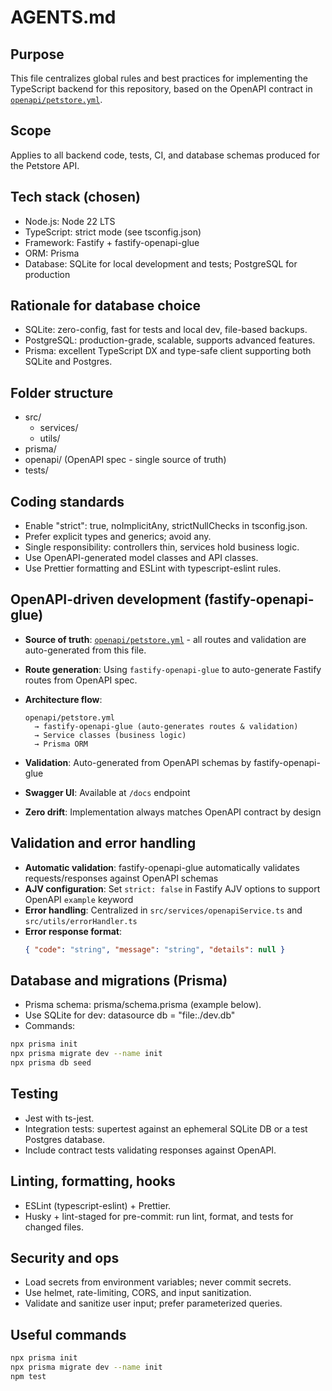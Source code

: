 # AGENTS.md

## Purpose

This file centralizes global rules and best practices for implementing the TypeScript backend for this repository, based on the OpenAPI contract in [`openapi/petstore.yml`](openapi/petstore.yml:1).

## Scope

Applies to all backend code, tests, CI, and database schemas produced for the Petstore API.

## Tech stack (chosen)

- Node.js: Node 22 LTS
- TypeScript: strict mode (see tsconfig.json)
- Framework: Fastify + fastify-openapi-glue
- ORM: Prisma
- Database: SQLite for local development and tests; PostgreSQL for production

## Rationale for database choice

- SQLite: zero-config, fast for tests and local dev, file-based backups.
- PostgreSQL: production-grade, scalable, supports advanced features.
- Prisma: excellent TypeScript DX and type-safe client supporting both SQLite and Postgres.

## Folder structure

- src/
  - services/
  - utils/
- prisma/
- openapi/ (OpenAPI spec - single source of truth)
- tests/

## Coding standards

- Enable "strict": true, noImplicitAny, strictNullChecks in tsconfig.json.
- Prefer explicit types and generics; avoid any.
- Single responsibility: controllers thin, services hold business logic.
- Use OpenAPI-generated model classes and API classes.
- Use Prettier formatting and ESLint with typescript-eslint rules.

## OpenAPI-driven development (fastify-openapi-glue)

- **Source of truth**: [`openapi/petstore.yml`](openapi/petstore.yml:1) - all routes and validation are auto-generated from this file.
- **Route generation**: Using `fastify-openapi-glue` to auto-generate Fastify routes from OpenAPI spec.
- **Architecture flow**:
  ```
  openapi/petstore.yml 
    → fastify-openapi-glue (auto-generates routes & validation)
    → Service classes (business logic)
    → Prisma ORM
  ```

- **Validation**: Auto-generated from OpenAPI schemas by fastify-openapi-glue
- **Swagger UI**: Available at `/docs` endpoint
- **Zero drift**: Implementation always matches OpenAPI contract by design

## Validation and error handling

- **Automatic validation**: fastify-openapi-glue automatically validates requests/responses against OpenAPI schemas
- **AJV configuration**: Set `strict: false` in Fastify AJV options to support OpenAPI `example` keyword
- **Error handling**: Centralized in `src/services/openapiService.ts` and `src/utils/errorHandler.ts`
- **Error response format**:
  ```json
  { "code": "string", "message": "string", "details": null }
  ```

## Database and migrations (Prisma)

- Prisma schema: prisma/schema.prisma (example below).
- Use SQLite for dev: datasource db = "file:./dev.db"
- Commands:

```bash
npx prisma init
npx prisma migrate dev --name init
npx prisma db seed
```

## Testing

- Jest with ts-jest.
- Integration tests: supertest against an ephemeral SQLite DB or a test Postgres database.
- Include contract tests validating responses against OpenAPI.

## Linting, formatting, hooks

- ESLint (typescript-eslint) + Prettier.
- Husky + lint-staged for pre-commit: run lint, format, and tests for changed files.

## Security and ops

- Load secrets from environment variables; never commit secrets.
- Use helmet, rate-limiting, CORS, and input sanitization.
- Validate and sanitize user input; prefer parameterized queries.


## Useful commands

```bash
npx prisma init
npx prisma migrate dev --name init
npm test
```
